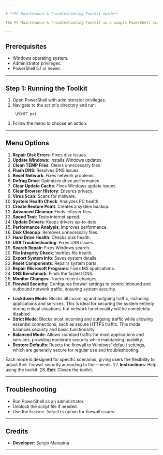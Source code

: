 ```yaml
---

# **PC Maintenance & Troubleshooting Toolkit Guide**

The PC Maintenance & Troubleshooting Toolkit is a simple PowerShell script to optimize system performance, troubleshoot issues, and improve security. It helps with disk repairs, updates, monitoring system changes, and configuring firewalls, making it useful for all users.

---
```


## **Prerequisites**

- Windows operating system.
- Administrator privileges.
- PowerShell 5.1 or newer.

---

## **Step 1: Running the Toolkit**

1. Open PowerShell with administrator privileges.
2. Navigate to the script's directory and run:
   ```powershell
   .\PCMTT.ps1
   ```
3. Follow the menu to choose an action.

---

## **Menu Options**

1. **Repair Disk Errors**: Fixes disk issues.
2. **Update Windows**: Installs Windows updates.
3. **Clean TEMP Files**: Clears unnecessary files.
4. **Flush DNS**: Resolves DNS issues.
5. **Reset Network**: Fixes network problems.
6. **Defrag Drive**: Optimizes drive performance.
7. **Clear Update Cache**: Fixes Windows update issues.
8. **Clear Browser History**: Ensures privacy.
9. **Virus Scan**: Scans for malware.
10. **System Health Check**: Analyzes PC health.
11. **Create Restore Point**: Creates a system backup.
12. **Advanced Cleanup**: Finds leftover files.
13. **Speed Test**: Tests internet speed.
14. **Update Drivers**: Keeps drivers up-to-date.
15. **Performance Analysis**: Improves performance.
16. **Disk Cleanup**: Removes unnecessary files.
17. **Hard Drive Health**: Checks disk health.
18. **USB Troubleshooting**: Fixes USB issues.
19. **Search Repair**: Fixes Windows search.
20. **File Integrity Check**: Verifies file health.
21. **Export System Info**: Saves system details.
22. **Reset Components**: Repairs system parts.
23. **Repair Microsoft Programs**: Fixes MS applications.
24. **DNS Benchmark**: Finds the fastest DNS.
25. **Monitor Changes**: Tracks recent changes.
26. **Firewall Security**: Configures firewall settings to control inbound and outbound network traffic, ensuring system security. 
   - **Lockdown Mode**: Blocks all incoming and outgoing traffic, including applications and services. This is ideal for securing the system entirely during critical situations, but network functionality will be completely disabled.
   - **Strict Mode**: Blocks most incoming and outgoing traffic while allowing essential connections, such as secure HTTPS traffic. This mode balances security and basic functionality.
   - **Balanced Mode**: Allows standard traffic for most applications and services, providing moderate security while maintaining usability.
   - **Restore Defaults**: Resets the firewall to Windows' default settings, which are generally secure for regular use and troubleshooting.

   Each mode is designed for specific scenarios, giving users the flexibility to adjust their firewall security according to their needs.
27. **Instructions**: Help using the toolkit.
28. **Exit**: Closes the toolkit.

---

## **Troubleshooting**

- Run PowerShell as an administrator.
- Unblock the script file if needed.
- Use the `Restore Defaults` option for firewall issues.

---

## **Credits**

- **Developer**: Sergio Marquina

---

